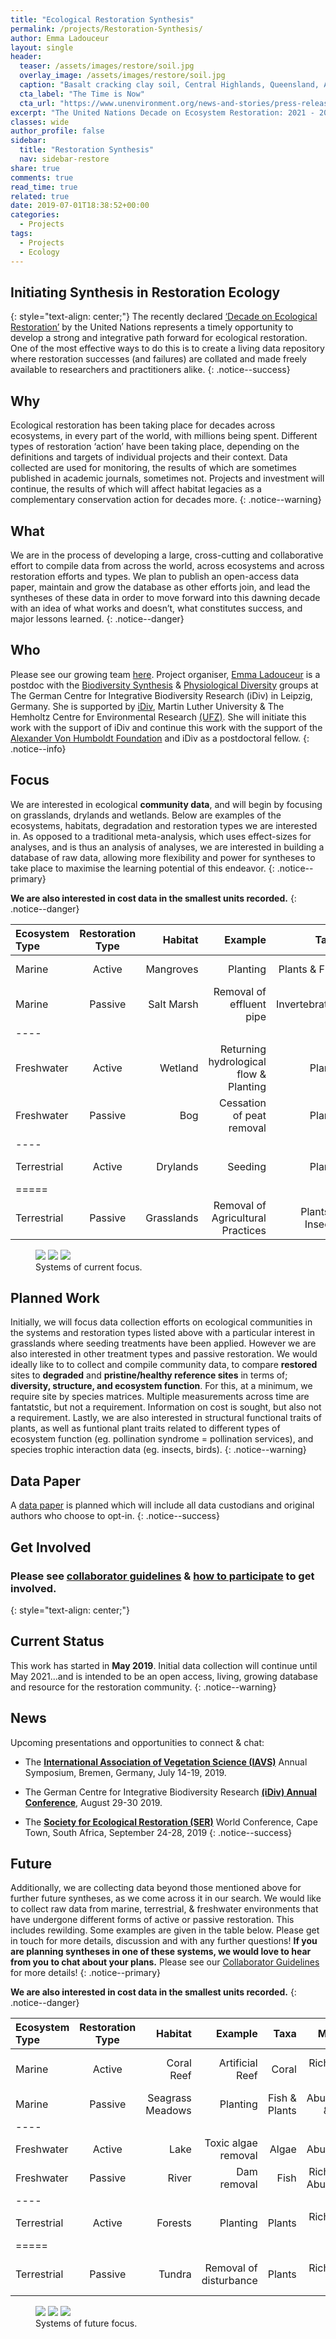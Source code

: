 ```yaml
---
title: "Ecological Restoration Synthesis"
permalink: /projects/Restoration-Synthesis/
author: Emma Ladouceur
layout: single
header:
  teaser: /assets/images/restore/soil.jpg
  overlay_image: /assets/images/restore/soil.jpg
  caption: "Basalt cracking clay soil, Central Highlands, Queensland, Australia. Emma Ladouceur [**Photography**](https://emma-ladouceur.github.io/conservation/portfolio-archive/)"
  cta_label: "The Time is Now"
  cta_url: "https://www.unenvironment.org/news-and-stories/press-release/new-un-decade-ecosystem-restoration-offers-unparalleled-opportunity"
excerpt: "The United Nations Decade on Ecosystem Restoration: 2021 - 2030"
classes: wide
author_profile: false
sidebar:
  title: "Restoration Synthesis"
  nav: sidebar-restore
share: true
comments: true
read_time: true
related: true
date: 2019-07-01T18:38:52+00:00
categories:
  - Projects
tags:
  - Projects
  - Ecology
---
```


## Initiating Synthesis in Restoration Ecology
{: style="text-align: center;"}
The recently declared [‘Decade on Ecological Restoration’](https://www.unenvironment.org/news-and-stories/press-release/new-un-decade-ecosystem-restoration-offers-unparalleled-opportunity) by the United Nations represents a timely opportunity to develop a strong and integrative path forward for ecological restoration. One of the most effective ways to do this is to create a living data repository where restoration successes (and failures) are collated and made freely available to researchers and practitioners alike. 
{: .notice--success}

## Why
Ecological restoration has been taking place for decades across ecosystems, in every part of the world, with millions being spent. Different types of restoration ‘action’ have been taking place, depending on the definitions and targets of individual projects and their context. Data collected are used for monitoring, the results of which are sometimes published in academic journals, sometimes not. Projects and investment will continue, the results of which will affect habitat legacies as a complementary conservation action for decades more. 
{: .notice--warning}

## What
We are in the process of developing a large, cross-cutting and collaborative effort to compile data from across the world, across ecosystems and across restoration efforts and types. We plan to publish an open-access data paper, maintain and grow the database as other efforts join, and lead the syntheses of these data in order to move forward into this dawning decade with an idea of what works and doesn’t, what constitutes success, and major lessons learned.
{: .notice--danger}

## Who
Please see our growing team [here](https://emma-ladouceur.github.io/conservation/projects/Restoration-Synthesis/team/). Project organiser, [Emma Ladouceur](https://www.idiv.de/groups_and_people/employees/details/eshow/ladouceur_emma.html) is a postdoc with the [Biodiversity Synthesis](https://www.idiv.de/groups_and_people/core_groups/synthesis/people.html) & [Physiological Diversity](https://www.ufz.de/index.php?de=38876) groups at The German Centre for Integrative Biodiversity Research (iDiv) in Leipzig, Germany. She is supported by [iDiv](https://www.idiv.de/), Martin Luther University & The Hemholtz Centre for Environmental Research [(UFZ)](https://www.ufz.de/index.php?de=45949). She will initiate this work with the support of iDiv and continue this work with the support of the [Alexander Von Humboldt Foundation](https://www.humboldt-foundation.de/web/home.html) and iDiv as a postdoctoral fellow.
{: .notice--info}

## Focus
We are interested in ecological **community data**, and will begin by focusing on grasslands, drylands and wetlands. Below are examples of the ecosystems, habitats, degradation and restoration types we are interested in. As opposed to a traditional meta-analysis, which uses effect-sizes for analyses, and is thus an analysis of analyses, we are interested in building a database of raw data, allowing more flexibility and power for syntheses to take place to maximise the learning potential of this endeavor. 
{: .notice--primary}

**We are also interested in cost data in the smallest units recorded.**
{: .notice--danger}

| Ecosystem Type | Restoration Type | Habitat | Example | Taxa | Measure | Cost |
|:--------|:-------:|--------:|--------:|--------:|--------:|--------:|
| Marine | Active | Mangroves | Planting | Plants & Fish | Richness & Abundance | per tree |
| Marine | Passive | Salt Marsh | Removal of effluent pipe | Invertebrates | Richness & Abundance | cost of removal |
|----
| Freshwater | Active | Wetland | Returning hydrological flow & Planting | Plants | Richness & Abundance | total cost |
| Freshwater | Passive | Bog | Cessation of peat removal | Plants | Richness & Abundance | purchase of land |
|----
| Terrestrial | Active | Drylands | Seeding | Plants | Richness & Cover | per m sq |
|=====
| Terrestrial | Passive | Grasslands | Removal of Agricultural Practices | Plants & Insects | Richness & Biomass | any associated costs |

<figure class="third">
  <img src="/conservation/assets/images/restore/wellingtonpoint.jpg">
  <img src="/conservation/assets/images/restore/meadow_small.jpg">
  <img src="/conservation/assets/images/restore/wetland_small.jpg">
  <figcaption>Systems of current focus.</figcaption>
</figure>
 
## Planned Work
Initially, we will focus data collection efforts on ecological communities in the systems and restoration types listed above with a particular interest in grasslands where seeding treatments have been applied. However we are also interested in other treatment types and passive restoration. We would ideally like to to collect and compile community data, to compare **restored** sites to **degraded** and **pristine/healthy reference sites** in terms of; **diversity, structure, and ecosystem function**. For this, at a minimum, we require site by species matrices. Multiple measurements across time are fantatstic, but not a requirement. Information on cost is sought, but also not a requirement. Lastly, we are also interested in structural functional traits of plants, as well as funtional plant traits related to different types of ecosystem function (eg. pollination syndrome = pollination services), and species trophic interaction data (eg. insects, birds).
{: .notice--warning} 

## Data Paper
A [data paper](https://www.nature.com/sdata/) is planned which will include all data custodians and original authors who choose to opt-in.
{: .notice--success}

## Get Involved
### Please see [collaborator guidelines](https://emma-ladouceur.github.io/conservation/projects/Restoration-Synthesis/collaborator-guidelines/) & [how to participate](https://emma-ladouceur.github.io/conservation/projects/Restoration-Synthesis/participate/) to get involved.
{: style="text-align: center;"}

## Current Status 
This work has started in **May 2019**. Initial data collection will continue until May 2021...and is intended to be an open access, living, growing database and resource for the restoration community.
{: .notice--warning}

## News
Upcoming presentations and opportunities to connect & chat:
 * The [**International Association of Vegetation Science (IAVS)**](http://iavs.org/2019-Annual-Symposium/Home.aspx) Annual Symposium, Bremen, Germany, July 14-19, 2019. 

 * The German Centre for Integrative Biodiversity Research [**(iDiv) Annual Conference**](https://www.idiv.de/conference2019.html), August 29-30 2019.

 * The [**Society for Ecological Restoration (SER)**](https://ser2019.org/) World Conference, Cape Town, South Africa, September 24-28, 2019
 {: .notice--success}

## Future
Additionally, we are collecting data beyond those mentioned above for further future syntheses, as we come across it in our search. We would like to collect raw data from marine, terrestrial, & freshwater environments that have undergone different forms of active or passive restoration. This includes rewilding. Some examples are given in the table below. Please get in touch for more details, discussion and with any further questions! **If you are planning syntheses in one of these systems, we would love to hear from you to chat about your plans.** Please see our [Collaborator Guidelines](https://emma-ladouceur.github.io/conservation/projects/Restoration-Synthesis/collaborator-guidelines/) for more details!
{: .notice--primary}

**We are also interested in cost data in the smallest units recorded.**
{: .notice--danger}

| Ecosystem Type | Restoration Type | Habitat | Example | Taxa | Measure | Cost |
|:--------|:-------:|--------:|--------:|--------:|--------:|--------:|
| Marine | Active | Coral Reef | Artificial Reef | Coral | Richness & Cover | cost of reef structure |
| Marine | Passive | Seagrass Meadows | Planting | Fish & Plants | Abundance & Cover | cost of planting |
|----
| Freshwater | Active | Lake | Toxic algae removal | Algae | Abundance | removal cost |
| Freshwater | Passive | River | Dam removal| Fish | Richness & Abundance | total cost |
|----
| Terrestrial | Active | Forests | Planting | Plants | Richness & Cover | per plant |
|=====
| Terrestrial | Passive | Tundra | Removal of disturbance | Plants | Richness & Cover | any associated costs |

<figure class="third">
  <img src="/conservation/assets/images/restore/marine1.jpg">
  <img src="/conservation/assets/images/restore/terrestrial.jpeg">
  <img src="/conservation/assets/images/restore/freshwater1.jpg">
  <figcaption>Systems of future focus.</figcaption>
</figure>




